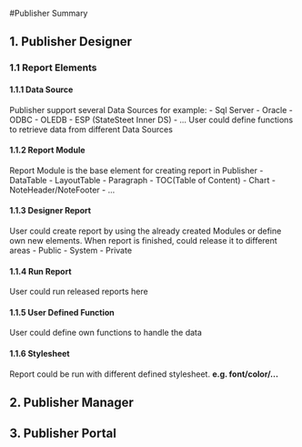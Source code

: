 #Publisher Summary
## 1. Publisher Designer
### 1.1 Report Elements
#### 1.1.1 Data Source
Publisher support several Data Sources
for example: 
	- Sql Server
	- Oracle
	- ODBC
	- OLEDB
	- ESP (StateSteet Inner DS)
	- ...
User could define functions to retrieve data from different Data Sources
#### 1.1.2 Report Module
Report Module is the base element for creating report in Publisher
	- DataTable
	- LayoutTable
	- Paragraph
	- TOC(Table of Content)
	- Chart
	- NoteHeader/NoteFooter
	- ...
#### 1.1.3 Designer Report
User could create report by using the already created Modules or define own new elements.
When report is finished, could release it to different areas
	- Public
	- System
	- Private
#### 1.1.4 Run Report 
User could run released reports here
#### 1.1.5 User Defined Function
User could define own functions to handle the data
#### 1.1.6 Stylesheet
Report could be run with different defined stylesheet. **e.g. font/color/...**
## 2. Publisher Manager
## 3. Publisher Portal